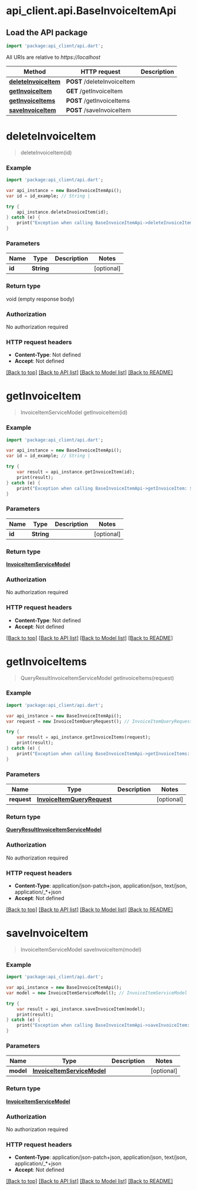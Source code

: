 # api_client.api.BaseInvoiceItemApi

## Load the API package
```dart
import 'package:api_client/api.dart';
```

All URIs are relative to *https://localhost*

Method | HTTP request | Description
------------- | ------------- | -------------
[**deleteInvoiceItem**](BaseInvoiceItemApi.md#deleteInvoiceItem) | **POST** /deleteInvoiceItem | 
[**getInvoiceItem**](BaseInvoiceItemApi.md#getInvoiceItem) | **GET** /getInvoiceItem | 
[**getInvoiceItems**](BaseInvoiceItemApi.md#getInvoiceItems) | **POST** /getInvoiceItems | 
[**saveInvoiceItem**](BaseInvoiceItemApi.md#saveInvoiceItem) | **POST** /saveInvoiceItem | 


# **deleteInvoiceItem**
> deleteInvoiceItem(id)



### Example 
```dart
import 'package:api_client/api.dart';

var api_instance = new BaseInvoiceItemApi();
var id = id_example; // String | 

try { 
    api_instance.deleteInvoiceItem(id);
} catch (e) {
    print("Exception when calling BaseInvoiceItemApi->deleteInvoiceItem: $e\n");
}
```

### Parameters

Name | Type | Description  | Notes
------------- | ------------- | ------------- | -------------
 **id** | **String**|  | [optional] 

### Return type

void (empty response body)

### Authorization

No authorization required

### HTTP request headers

 - **Content-Type**: Not defined
 - **Accept**: Not defined

[[Back to top]](#) [[Back to API list]](../README.md#documentation-for-api-endpoints) [[Back to Model list]](../README.md#documentation-for-models) [[Back to README]](../README.md)

# **getInvoiceItem**
> InvoiceItemServiceModel getInvoiceItem(id)



### Example 
```dart
import 'package:api_client/api.dart';

var api_instance = new BaseInvoiceItemApi();
var id = id_example; // String | 

try { 
    var result = api_instance.getInvoiceItem(id);
    print(result);
} catch (e) {
    print("Exception when calling BaseInvoiceItemApi->getInvoiceItem: $e\n");
}
```

### Parameters

Name | Type | Description  | Notes
------------- | ------------- | ------------- | -------------
 **id** | **String**|  | [optional] 

### Return type

[**InvoiceItemServiceModel**](InvoiceItemServiceModel.md)

### Authorization

No authorization required

### HTTP request headers

 - **Content-Type**: Not defined
 - **Accept**: Not defined

[[Back to top]](#) [[Back to API list]](../README.md#documentation-for-api-endpoints) [[Back to Model list]](../README.md#documentation-for-models) [[Back to README]](../README.md)

# **getInvoiceItems**
> QueryResultInvoiceItemServiceModel getInvoiceItems(request)



### Example 
```dart
import 'package:api_client/api.dart';

var api_instance = new BaseInvoiceItemApi();
var request = new InvoiceItemQueryRequest(); // InvoiceItemQueryRequest | 

try { 
    var result = api_instance.getInvoiceItems(request);
    print(result);
} catch (e) {
    print("Exception when calling BaseInvoiceItemApi->getInvoiceItems: $e\n");
}
```

### Parameters

Name | Type | Description  | Notes
------------- | ------------- | ------------- | -------------
 **request** | [**InvoiceItemQueryRequest**](InvoiceItemQueryRequest.md)|  | [optional] 

### Return type

[**QueryResultInvoiceItemServiceModel**](QueryResultInvoiceItemServiceModel.md)

### Authorization

No authorization required

### HTTP request headers

 - **Content-Type**: application/json-patch+json, application/json, text/json, application/_*+json
 - **Accept**: Not defined

[[Back to top]](#) [[Back to API list]](../README.md#documentation-for-api-endpoints) [[Back to Model list]](../README.md#documentation-for-models) [[Back to README]](../README.md)

# **saveInvoiceItem**
> InvoiceItemServiceModel saveInvoiceItem(model)



### Example 
```dart
import 'package:api_client/api.dart';

var api_instance = new BaseInvoiceItemApi();
var model = new InvoiceItemServiceModel(); // InvoiceItemServiceModel | 

try { 
    var result = api_instance.saveInvoiceItem(model);
    print(result);
} catch (e) {
    print("Exception when calling BaseInvoiceItemApi->saveInvoiceItem: $e\n");
}
```

### Parameters

Name | Type | Description  | Notes
------------- | ------------- | ------------- | -------------
 **model** | [**InvoiceItemServiceModel**](InvoiceItemServiceModel.md)|  | [optional] 

### Return type

[**InvoiceItemServiceModel**](InvoiceItemServiceModel.md)

### Authorization

No authorization required

### HTTP request headers

 - **Content-Type**: application/json-patch+json, application/json, text/json, application/_*+json
 - **Accept**: Not defined

[[Back to top]](#) [[Back to API list]](../README.md#documentation-for-api-endpoints) [[Back to Model list]](../README.md#documentation-for-models) [[Back to README]](../README.md)

